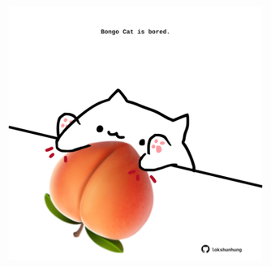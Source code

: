 <!-- built at 25/11/2022, 11:01:06 UTC -->
<p align="center">
  <img width="500" height="500" src="./ReadmeImage.svg">
</p>
